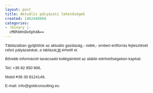 ```yaml
---
layout: post
title: Aktuális pályázati lehetőségek
created: 1462448968
categories:
- !binary |-
  cMOhbHnDoXphdA==
---
```

<p><span style="color: #222222; font-family: arial, helvetica, sans-serif; font-size: small;">Táblázatban gyűjtöttük az aktuális gazdaság,- vidék,- emberi erőforrás fejlesztését célzó pályázatokat, a táblázat<a href="https://drive.google.com/file/d/0B0IzIEWuDpUTWUNyTlFHWXFwdUU/view?usp=sharing"> itt</a> érhető el. </span></p><p><span style="color: #222222; font-family: arial, helvetica, sans-serif; font-size: small;">Bővebb információt tanácsadó kollégáinktól az alábbi elérhetőségeken kaphat:</span></p><p><span style="font-family: arial, helvetica, sans-serif; font-size: small;"><span style="color: #222222;"></span><span style="color: #222222;">Tel</span><strong style="color: #222222; font-family: Calibri, sans-serif; font-size: 14.6667px;">: </strong>+36 82&nbsp;950&nbsp;906<span style="color: #222222;">,</span></span></p><p><span style="font-family: arial, helvetica, sans-serif; font-size: small;"><span style="color: #222222;"></span><span style="color: #222222;">Mobil:</span><strong style="color: #222222; font-family: Calibri, sans-serif; font-size: 14.6667px;">+</strong><span style="color: #222222;">36 30 8124149,</span></span></p><p><span style="color: #222222; font-family: arial, helvetica, sans-serif; font-size: small;">E-mail: info@goldconsulting.eu</span></p>
